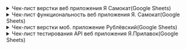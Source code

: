 <details>
<summary>Чек-лист верстки веб приложения Я Самокат(Google Sheets)</summary>
  
![Checkone](https://i.ibb.co/FBKnPdJ/image.jpg)
</details>
<details>
<summary>Чек-лист функциональность веб приложения Я. Самокат(Google Sheets)</summary>
  
![imageup.ru](https://imageup.ru/img211/4579662/chek-list-funktsionalnost-veb-prilozheniia-ia-samokat_pages-to-jpg-0001.jpg)]
![imageup.ru](https://imageup.ru/img12/4579663/chek-list-funktsionalnost-veb-prilozheniia-ia-samokat_pages-to-jpg-0002.jpg)]
</details>

<details>
<summary>Чек-лист верстки моб. приложение Рублёвский(Google Sheets)</summary>


![image.png](https://i.postimg.cc/kXmQGpNf/image.png)
</details>

<details>
<summary>Чек-лист тестирования API веб приложения Я.Прилавок(Google Sheets)</summary>

![imageup.ru](https://imageup.ru/img81/4579636/chek-list-testirovaniia-api-veb-prilozheniia-ia-prilavok_page-0001-kopiia.jpg)
![imageup.ru](https://imageup.ru/img154/4579642/chek-list-testirovaniia-api-veb-prilozheniia-ia-prilavok_page-0002.jpg)
![imageup.ru](https://imageup.ru/img12/4579649/chek-list-testirovaniia-api-veb-prilozheniia-ia-prilavok_page-0003.jpg)
![imageup.ru](https://imageup.ru/img195/4579652/chek-list-testirovaniia-api-veb-prilozheniia-ia-prilavok_page-0004.jpg)
![imageup.ru](https://imageup.ru/img163/4579655/chek-list-testirovaniia-api-veb-prilozheniia-ia-prilavok_page-0005.jpg)
![imageup.ru](https://imageup.ru/img245/4579656/chek-list-testirovaniia-api-veb-prilozheniia-ia-prilavok_page-0006.jpg)


<details><summary>Чек-лист на проверку прерываний в моб. приложнии Я Метро</summary>
  
![imageup.ru](https://imageup.ru/img279/4579629/chek-list-na-proverku-preryvanii-v-mob-prilozhnii-ia-metro.png)

</details>












































